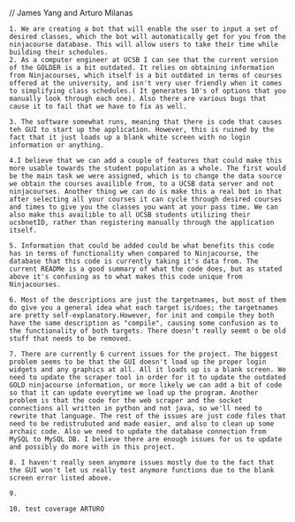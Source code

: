 // James Yang and Arturo Milanas 


	1. We are creating a bot that will enable the user to input a set of desired classes, which the bot will automatically get for you from the ninjacourse database. This will allow users to take their time while building their schedules.
	2. As a computer engineer at UCSB I can see that the current version of the GOLDER is a bit outdated. It relies on obtaining information from Ninjacourses, which itself is a bit outdated in terms of courses offered at the university, and isn't very user friendly when it comes to simplifying class schedules.( It generates 10's of options that you manually look through each one). Also there are various bugs that cause it to fail that we have to fix as well. 

	3. The software somewhat runs, meaning that there is code that causes teh GUI to start up the application. However, this is ruined by the fact that it just loads up a blank white screen with no login information or anything.

	4.I believe that we can add a couple of features that could make this more usable towards the student population as a whole. The first would be the main task we were assigned, which is to change the data source we obtain the courses availible from, to a UCSB data server and not ninjacourses. Another thing we can do is make this a real bot in that after selecting all your courses it can cycle through desired courses and times to give you the classes you want at your pass time. We can also make this availible to all UCSB students utilizing their ucsbnetID, rather than registering manually through the application itself. 

	5. Information that could be added could be what benefits this code has in terms of functionality when compared to Ninjacourse, the database that this code is currently taking it's data from. The current READMe is a good summary of what the code does, but as stated above it's confusing as to what makes this code unique from Ninjacourses.

	6. Most of the descriptions are just the targetnames, but most of them do give you a general idea what each target is/does; the targetnames are pretty self-explanatory.However, for init and compile they both have the same description as "compile", causing some confusion as to the functionality of both targets. There doesn't really seemt o be old stuff that needs to be removed. 

	7. There are currently 6 current issues for the project. The biggest problem seems to be that the GUI doesn't load up the proper login widgets and any graphics at all. All it loads up is a blank screen. We need to update the scraper tool in order for it to update the outdated GOLD ninjacourse information, or more likely we can add a bit of code so that it can update everytime we load up the program. Another problem is that the code for the web scraper and the socket connections all written in python and not java, so we'll need to rewrite that language. The rest of the issues are just code files that need to be redistrubuted and made easier, and also to clean up some archaic code. Also we need to update the database connection from MySQL to MySQL DB. I believe there are enough issues for us to update and possibly do more with in this project.

	8. I haven't really seen anymore issues mostly due to the fact that the GUI won't let us really test anymore functions due to the blank screen error listed above.

	9. 

	10. test coverage ARTURO